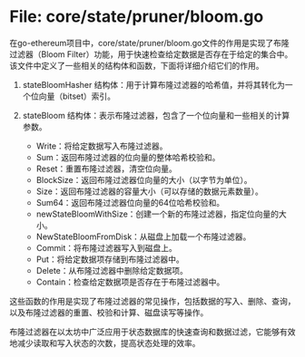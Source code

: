# File: core/state/pruner/bloom.go

在go-ethereum项目中，core/state/pruner/bloom.go文件的作用是实现了布隆过滤器（Bloom Filter）功能，用于快速检查给定数据是否存在于给定的集合中。该文件中定义了一些相关的结构体和函数，下面将详细介绍它们的作用。

1. stateBloomHasher 结构体：用于计算布隆过滤器的哈希值，并将其转化为一个位向量（bitset）索引。

2. stateBloom 结构体：表示布隆过滤器，包含了一个位向量和一些相关的计算参数。

   - Write：将给定数据写入布隆过滤器。
   - Sum：返回布隆过滤器的位向量的整体哈希校验和。
   - Reset：重置布隆过滤器，清空位向量。
   - BlockSize：返回布隆过滤器位向量的大小（以字节为单位）。
   - Size：返回布隆过滤器的容量大小（可以存储的数据元素数量）。
   - Sum64：返回布隆过滤器位向量的64位哈希校验和。
   - newStateBloomWithSize：创建一个新的布隆过滤器，指定位向量的大小。
   - NewStateBloomFromDisk：从磁盘上加载一个布隆过滤器。
   - Commit：将布隆过滤器写入到磁盘上。
   - Put：将给定数据项存储到布隆过滤器中。
   - Delete：从布隆过滤器中删除给定数据项。
   - Contain：检查给定数据项是否存在于布隆过滤器中。

这些函数的作用是实现了布隆过滤器的常见操作，包括数据的写入、删除、查询，以及布隆过滤器的重置、校验和计算、磁盘读写等操作。

布隆过滤器在以太坊中广泛应用于状态数据库的快速查询和数据过滤，它能够有效地减少读取和写入状态的次数，提高状态处理的效率。

